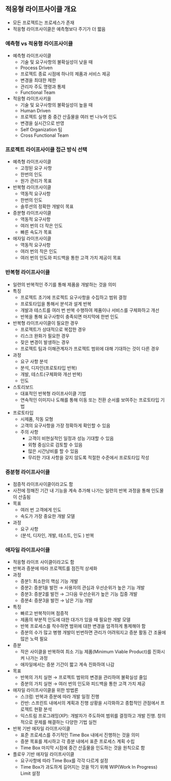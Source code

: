 ## 적응형 라이프사이클 개요

- 모든 프로젝트는 프로세스가 존재
- 적응형 라이프사이클은 예측형보다 주기가 더 짧음

### 예측형 vs 적응형 라이프사이클

- 예측형 라이프사이클
    - 기술 및 요구사항의 불확실성이 낮을 때
    - Process Driven
    - 프로젝트 종료 시점에 하나의 제품과 서비스 제공
    - 변경을 최대한 제한
    - 관리자 주도 명령과 통제
    - Functional Team
- 적응형 라이프사키을
    - 기술 및 요구사항의 불확실성이 높을 때
    - Human Driven
    - 프로젝트 실행 중 중간 산출물을 여러 번 나누어 인도
    - 변경을 실시간으로 반영
    - Self Organization 팀
    - Cross Functional Team

### 프로젝트 라이프사이클 접근 방식 선택

- 예측형 라이프사이클
    - 고정된 요구 사항
    - 한번의 인도
    - 원가 관리가 목표
- 반복형 라이프사이클
    - 역동적 요구사항
    - 한번의 인도
    - 솔루션의 정확한 개발이 목표
- 증분형 라이프사이클
    - 역동적 요구사항
    - 여러 번의 더 작은 인도
    - 빠른 속도가 목표
- 애자일 라이프사이클
    - 역동적 요구사항
    - 여러 번의 작은 인도
    - 여러 번의 인도와 피드백을 통한 고객 가치 제공이 목표

### 반복형 라이프사이클

- 일련의 반복적인 주기를 통해 제품을 개발하는 것을 의미
- 특징
    - 프로젝트 초기에 프로젝트 요구사항을 수집하고 범위 결정
    - 프로토타입을 통해서 분석과 설계 반복
    - 개발과 테스트를 여러 번 반복 수행하여 제품이나 서비스를 구체화하고 개선
    - 반복을 통해 요구사항이 충족되면 마지막에 한번 인도
- 반복형 라이프사이클이 필요한 경우
    - 프로젝트가 상대적으로 복잡한 경우
    - 리스크 완화가 필요한 경우
    - 잦은 변경이 발생하는 경우
    - 프로젝트 팀과 이해관계자가 프로젝트 범위에 대해 기대하는 것이 다른 경우
- 과정
    - 요구 사항 분석
    - 분석, 디자인(프로토타입 반복)
    - 개발, 테스트(구체화와 개선 반복)
    - 인도
- 스토리보드
    - 대표적인 반복형 라이프사이클 기법
    - 연속적인 이미지나 도해를 통해 이동 또는 전환 순서를 보여주는 프로토타입 기법
- 프로토타입
    - 시제품, 작동 모형
    - 고객의 요구사항을 가장 정확하게 확인할 수 있음
    - 주의 사항
        - 고객이 비현실적인 일정과 성능 기대할 수 있음
        - 외형 중심으로 검토할 수 있음
        - 많은 시간낭비를 할 수 있음
        - 무리한 기대 사항을 갖지 않도록 적절한 수준에서 프로토타입 작성

### 증분형 라이프사이클

- 점증적 라이프사이클이라고도 함
- 사전에 정해진 기간 내 기능을 계속 추가해 나가는 일련의 반복 과정을 통해 인도물이 산출됨
- 목표
    - 여러 번 고객에게 인도
    - 속도가 가장 중요한 개발 모델
- 과정
    - 요구 사항
    - (분석, 디자인, 개발, 테스트, 인도 )  반복

### 애자일 라이프사이클

- 적응형 라이프 사이클이라고도 함
- 반복과 증분에 따라 프로젝트를 점진적 상세화
- 과정
    - 증분1: 최소한의 핵심 기능 개발
    - 증분2: 증분1을 발전 → 사용자의 관심과 우선순위가 높은 기능 개발
    - 증분3: 증분2를 발전 → 그다음 우선순위가 높은 기능 집중 개발
    - 증분4: 증분3을 발전 → 남은 기능 개발
- 특징
    - 빠르고 반복적이며 점증적
    - 제품의 부분적 인도에 대한 대가가 있을 때 필요한 개발 모델
    - 반복 프로세스를 착수하면 범위에 대한 변경을 엄격하게 통제해야 함
    - 증분의 수가 많고 병행 개발이 빈번하면  관리가 어려워지고 증분 활동 간 조율에 많은 노력 필요
- 증분
    - 작은 사이클을 반복하여 최소 기능 제품(Minimum Viable Product)를 진화시켜 나가는 과정
    - 애자일에서는 증분 기간이 짧고 계속 진화하여 나감
- 목표
    - 반복의 가치 실현 → 프로젝트 범위의 변경을 관리하여 불확실성 줄임
    - 증분의 가치 실현 → 여러 번의 인도와 피드백을 통한 고객 가치 제공
- 애자일 라이프사이클을 위한 방법론
    - 스크럼: 반복과 증분에 따라 개발 일정 진행
    - 칸반: 스프린트 내에서의 계획과 진행 상황을 시각화하고 종합적인 관점에서 프로젝트 현황 분석
    - 익스트림 프로그래밍(XP): 개발자가 주도하여 범위를 결정하고 개발 진행. 창의적으로 문제를 해결하는 다양한 기법 실천
- 반복 기반 애자일 라이프사이클
    - 표준 프로세스를 주기적인 Time Box 내에서 진행하는 것을 의미
    - 증분 목표를 제시하고 각 증분 내에서 표준 프로세스 계획 수립
    - Time Box 마지막 시점에 중간 산출물을 인도하는 것을 원칙으로 함
- 플로우 기반 애자일 라이프사이클
    - 요구사항에 따라 Time Box를 각각 다르게 설정
    - Time Box가 과도하게 길어지는 것을 막기 위해 WIP(Work In Progress) Limit 설정